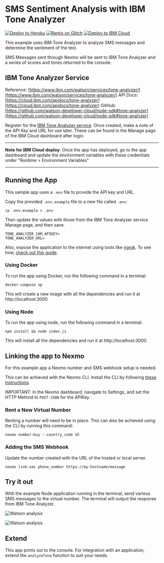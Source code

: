 # SMS Sentiment Analysis with IBM Tone Analyzer

[![Deploy to Heroku](https://www.herokucdn.com/deploy/button.svg)](https://nexmo.dev/ibm-nexmo-sms-analysis-heroku) [![Remix on Glitch](https://cdn.glitch.com/2703baf2-b643-4da7-ab91-7ee2a2d00b5b%2Fremix-button.svg)](https://nexmo.dev/ibm-nexmo-sms-analysis-glitchremix) [![Deploy to IBM Cloud](https://cloud.ibm.com/devops/setup/deploy/button.png)](https://nexmo.dev/ibm-nexmo-sms-analysis-ibmcloud)

This example uses IBM Tone Analyzer to analyze SMS messages and determine the sentiment of the text.

SMS Messages sent through Nexmo will be sent to IBM Tone Analyzer and a series of scores and tones returned to the console.

## IBM Tone Analyzer Service

Reference: [https://www.ibm.com/watson/services/tone-analyzer/](https://www.ibm.com/watson/services/tone-analyzer/)
API Docs: [https://cloud.ibm.com/apidocs/tone-analyzer](https://cloud.ibm.com/apidocs/tone-analyzer)
GitHub: [https://github.com/watson-developer-cloud/node-sdk#tone-analyzer](https://github.com/watson-developer-cloud/node-sdk#tone-analyzer)

Register for the [IBM Tone Analyzer service](https://console.bluemix.net/catalog/services/tone-analyzer). Once created, make a note of the API Key and URL for use later. These can be found in the Manage page of the IBM Cloud dashboard after login.

---

**Note for IBM Cloud deploy**: Once the app has deployed, go to the app dashboard and update the environment variables with these credentials under "Runtime > Environment Variables"

---

## Running the App

This sample app uses a `.env` file to provide the API key and URL.

Copy the provided `.env.example` file to a new file called `.env`:

```
cp .env.example > .env
```

Then update the values with those from the IBM Tone Analyzer service Manage page, and then save.

```
TONE_ANALYZER_IAM_APIKEY=
TONE_ANALYZER_URL=
```

Also, expose the application to the internet using tools like [ngrok](https://ngrok.com/). To see how, [check out this guide](https://www.nexmo.com/blog/2017/07/04/local-development-nexmo-ngrok-tunnel-dr/).

### Using Docker

To run the app using Docker, run the following command in a terminal:

```
docker-compose up
```

This will create a new image with all the dependencies and run it at http://localhost:3000.

### Using Node

To run the app using node, run the following command in a terminal:

```
npm install && node index.js
```

This will install all the dependencies and run it at http://localhost:3000.

## Linking the app to Nexmo

For this example app a Nexmo number and SMS webhook setup is needed.

This can be achieved with the Nexmo CLI. Install the CLI by following [these instructions](https://github.com/Nexmo/nexmo-cli#installation).

IMPORTANT: In the Nexmo dashboard, navigate to Settings, and set the HTTP Method to `POST-JSON` for the APIKey.

### Rent a New Virtual Number

Renting a number will need to be in place. This can also be achieved using the CLI by running this command:

```
nexmo number:buy --country_code US
```

### Adding the SMS Webhook

Update the number created with the URL of the hosted or local server.

```
nexmo link:sms phone_number https://my-hostname/message
```

## Try it out

With the example Node application running in the terminal, send various SMS messages to the virtual number.  The terminal will output the response from IBM Tone Analyzer.

![Watson analysis](https://github.com/nexmo-community/sms-sentiment-watson/blob/master/sms.png?raw=true)

![Watson analysis](https://github.com/nexmo-community/sms-sentiment-watson/blob/master/emotion-analysis.png?raw=true)

## Extend
This app prints out to the console. For integration with an application, extend the `analyzeTone` function to suit your needs.
